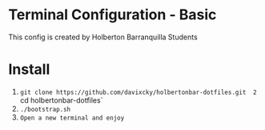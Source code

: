 # Terminal Configuration - Basic
This config is created by Holberton Barranquilla Students

# Install
  1. `git clone https://github.com/davixcky/holbertonbar-dotfiles.git 
  2  `cd holbertonbar-dotfiles`
  2. `./bootstrap.sh`
  3. `Open a new terminal and enjoy`
